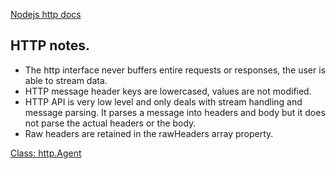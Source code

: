 [Nodejs http docs](https://nodejs.org/dist/latest-v10.x/docs/api/http.html)

## HTTP notes.
* The http interface never buffers entire requests or responses, the user is able
to stream data.
* HTTP message header keys are lowercased, values are not modified.
* HTTP API is very low level and only deals with stream handling and message
parsing. It parses a message into headers and body but it does not parse the
actual headers or the body.
* Raw headers are retained in the rawHeaders array property.

[Class: http.Agent](https://nodejs.org/dist/latest-v10.x/docs/api/http.html#http_class_http_agent)
